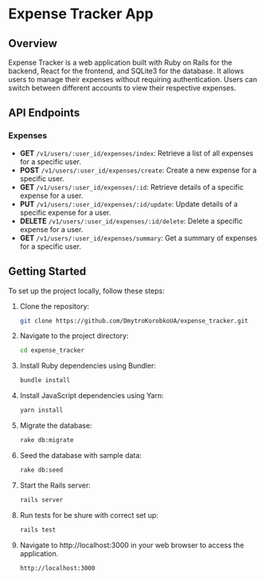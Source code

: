 # Expense Tracker App

## Overview
Expense Tracker is a web application built with Ruby on Rails for the backend, React for the frontend, and SQLite3 for the database. It allows users to manage their expenses without requiring authentication. Users can switch between different accounts to view their respective expenses.

## API Endpoints

### Expenses
- **GET** `/v1/users/:user_id/expenses/index`: Retrieve a list of all expenses for a specific user.
- **POST** `/v1/users/:user_id/expenses/create`: Create a new expense for a specific user.
- **GET** `/v1/users/:user_id/expenses/:id`: Retrieve details of a specific expense for a user.
- **PUT** `/v1/users/:user_id/expenses/:id/update`: Update details of a specific expense for a user.
- **DELETE** `/v1/users/:user_id/expenses/:id/delete`: Delete a specific expense for a user.
- **GET** `/v1/users/:user_id/expenses/summary`: Get a summary of expenses for a specific user.

## Getting Started

To set up the project locally, follow these steps:

1. Clone the repository:
   ```bash
   git clone https://github.com/DmytroKorobkoUA/expense_tracker.git
   ```

2. Navigate to the project directory:
   ```bash
   cd expense_tracker
   ```
   
3. Install Ruby dependencies using Bundler:
   ```bash
   bundle install
   ```
   
4. Install JavaScript dependencies using Yarn:
   ```bash
   yarn install
   ```
   
5. Migrate the database:
   ```bash
   rake db:migrate
   ```
   
6. Seed the database with sample data:
   ```bash
   rake db:seed
   ```
   
7. Start the Rails server:
   ```bash
   rails server
   ```
   
8. Run tests for be shure with correct set up:
   ```bash
   rails test
   ```
   
9. Navigate to http://localhost:3000 in your web browser to access the application.
   ```bash
   http://localhost:3000
   ```
   
   
   
   
   
   
   
   
   
